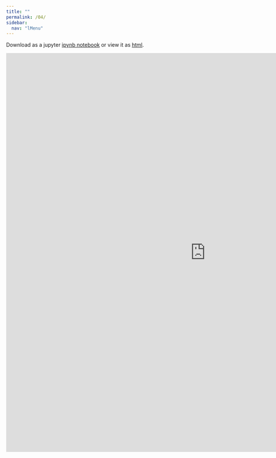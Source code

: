 ```yaml
---
title: ""
permalink: /04/
sidebar:
  nav: "lMenu"
---
```


Download as a jupyter [ipynb notebook](https://datascience-intro.github.io/1MS041-2020/lectures/04.ipynb) or view it as [html](https://datascience-intro.github.io/1MS041-2020/lectures/04.html).

<iframe src="https://datascience-intro.github.io/1MS041-2020/lectures/04.html" width="1080" height="1080" frameborder="0"></iframe>
